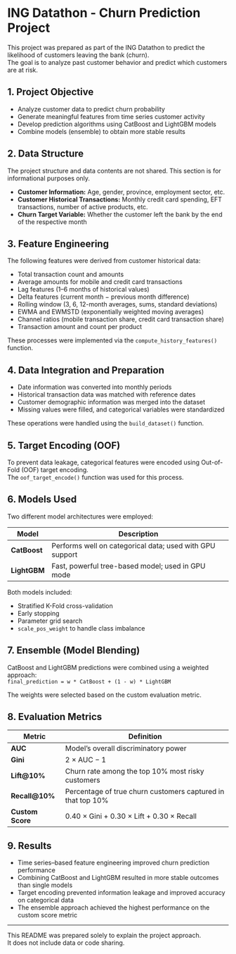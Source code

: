 # ING Datathon - Churn Prediction Project

This project was prepared as part of the ING Datathon to predict the likelihood of customers leaving the bank (churn).  
The goal is to analyze past customer behavior and predict which customers are at risk.

## 1. Project Objective

- Analyze customer data to predict churn probability  
- Generate meaningful features from time series customer activity  
- Develop prediction algorithms using CatBoost and LightGBM models  
- Combine models (ensemble) to obtain more stable results  

## 2. Data Structure

The project structure and data contents are not shared. This section is for informational purposes only.

- **Customer Information:** Age, gender, province, employment sector, etc.  
- **Customer Historical Transactions:** Monthly credit card spending, EFT transactions, number of active products, etc.  
- **Churn Target Variable:** Whether the customer left the bank by the end of the respective month  

## 3. Feature Engineering

The following features were derived from customer historical data:

- Total transaction count and amounts  
- Average amounts for mobile and credit card transactions  
- Lag features (1–6 months of historical values)  
- Delta features (current month − previous month difference)  
- Rolling window (3, 6, 12-month averages, sums, standard deviations)  
- EWMA and EWMSTD (exponentially weighted moving averages)  
- Channel ratios (mobile transaction share, credit card transaction share)  
- Transaction amount and count per product  

These processes were implemented via the `compute_history_features()` function.

## 4. Data Integration and Preparation

- Date information was converted into monthly periods  
- Historical transaction data was matched with reference dates  
- Customer demographic information was merged into the dataset  
- Missing values were filled, and categorical variables were standardized  

These operations were handled using the `build_dataset()` function.

## 5. Target Encoding (OOF)

To prevent data leakage, categorical features were encoded using Out-of-Fold (OOF) target encoding.  
The `oof_target_encode()` function was used for this process.

## 6. Models Used

Two different model architectures were employed:

| Model     | Description |
|-----------|--------------|
| **CatBoost**  | Performs well on categorical data; used with GPU support |
| **LightGBM**  | Fast, powerful tree-based model; used in GPU mode |

Both models included:

- Stratified K-Fold cross-validation  
- Early stopping  
- Parameter grid search  
- `scale_pos_weight` to handle class imbalance  

## 7. Ensemble (Model Blending)

CatBoost and LightGBM predictions were combined using a weighted approach:  
`final_prediction = w * CatBoost + (1 - w) * LightGBM`

The weights were selected based on the custom evaluation metric.

## 8. Evaluation Metrics

| Metric     | Definition |
|------------|-------------|
| **AUC**        | Model’s overall discriminatory power |
| **Gini**       | 2 × AUC − 1 |
| **Lift@10%**   | Churn rate among the top 10% most risky customers |
| **Recall@10%** | Percentage of true churn customers captured in that top 10% |
| **Custom Score** | 0.40 × Gini + 0.30 × Lift + 0.30 × Recall |

## 9. Results

- Time series–based feature engineering improved churn prediction performance  
- Combining CatBoost and LightGBM resulted in more stable outcomes than single models  
- Target encoding prevented information leakage and improved accuracy on categorical data  
- The ensemble approach achieved the highest performance on the custom score metric  

---

This README was prepared solely to explain the project approach.  
It does not include data or code sharing.
